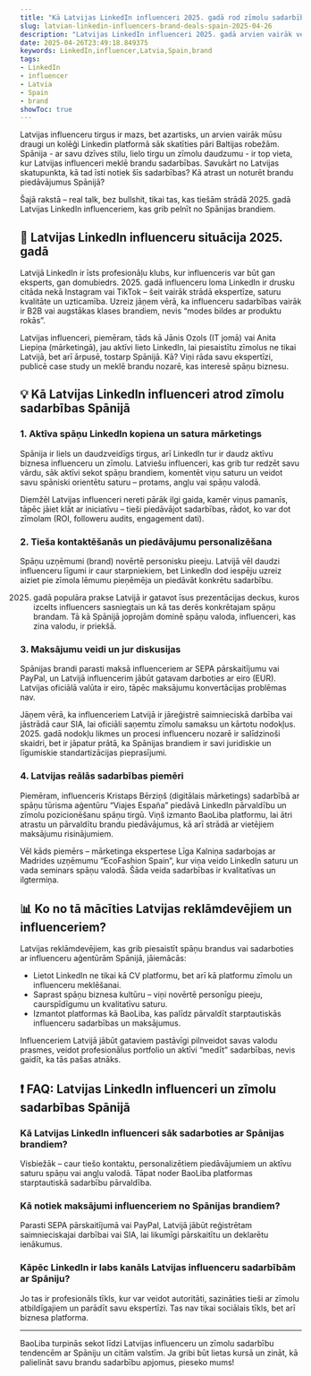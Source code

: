 ```yaml
---
title: "Kā Latvijas LinkedIn influenceri 2025. gadā rod zīmolu sadarbības Spānijā"
slug: latvian-linkedin-influencers-brand-deals-spain-2025-04-26
description: "Latvijas LinkedIn influenceri 2025. gadā arvien vairāk veido zīmolu sadarbības Spānijas tirgū. Šajā rakstā dalāmies praktiskos padomos, kā atrast un noķert Spānijas brandu piedāvājumus, izmantojot lokālos maksājumu risinājumus, sociālo mediju tendences un vietējo biznesa kultūru."
date: 2025-04-26T23:49:18.849375
keywords: LinkedIn,influencer,Latvia,Spain,brand
tags:
- LinkedIn
- influencer
- Latvia
- Spain
- brand
showToc: true
---
```


Latvijas influenceru tirgus ir mazs, bet azartisks, un arvien vairāk mūsu draugi un kolēģi Linkedin platformā sāk skatīties pāri Baltijas robežām. Spānija - ar savu dzīves stilu, lielo tirgu un zīmolu daudzumu - ir top vieta, kur Latvijas influenceri meklē brandu sadarbības. Savukārt no Latvijas skatupunkta, kā tad īsti notiek šīs sadarbības? Kā atrast un noturēt brandu piedāvājumus Spānijā?

Šajā rakstā – real talk, bez bullshit, tikai tas, kas tiešām strādā 2025. gadā Latvijas LinkedIn influenceriem, kas grib pelnīt no Spānijas brandiem.

## 📢 Latvijas LinkedIn influenceru situācija 2025. gadā

Latvijā LinkedIn ir īsts profesionāļu klubs, kur influenceris var būt gan eksperts, gan domubiedrs. 2025. gadā influenceru loma LinkedIn ir drusku citāda nekā Instagram vai TikTok – šeit vairāk strādā ekspertīze, saturu kvalitāte un uzticamība. Uzreiz jāņem vērā, ka influenceru sadarbības vairāk ir B2B vai augstākas klases brandiem, nevis “modes bildes ar produktu rokās”.

Latvijas influenceri, piemēram, tāds kā Jānis Ozols (IT jomā) vai Anita Liepiņa (mārketingā), jau aktīvi lieto LinkedIn, lai piesaistītu zīmolus ne tikai Latvijā, bet arī ārpusē, tostarp Spānijā. Kā? Viņi rāda savu ekspertīzi, publicē case study un meklē brandu nozarē, kas interesē spāņu biznesu.

## 💡 Kā Latvijas LinkedIn influenceri atrod zīmolu sadarbības Spānijā

### 1. Aktīva spāņu LinkedIn kopiena un satura mārketings

Spānija ir liels un daudzveidīgs tirgus, arī LinkedIn tur ir daudz aktīvu biznesa influenceru un zīmolu. Latviešu influenceri, kas grib tur redzēt savu vārdu, sāk aktīvi sekot spāņu brandiem, komentēt viņu saturu un veidot savu spāniski orientētu saturu – protams, angļu vai spāņu valodā.

Diemžēl Latvijas influenceri nereti pārāk ilgi gaida, kamēr viņus pamanīs, tāpēc jāiet klāt ar iniciatīvu – tieši piedāvājot sadarbības, rādot, ko var dot zīmolam (ROI, followeru audits, engagement dati).

### 2. Tieša kontaktēšanās un piedāvājumu personalizēšana

Spāņu uzņēmumi (brand) novērtē personisku pieeju. Latvijā vēl daudzi influenceru līgumi ir caur starpniekiem, bet LinkedIn dod iespēju uzreiz aiziet pie zīmola lēmumu pieņēmēja un piedāvāt konkrētu sadarbību.

2025. gadā populāra prakse Latvijā ir gatavot īsus prezentācijas deckus, kuros izcelts influencers sasniegtais un kā tas derēs konkrētajam spāņu brandam. Tā kā Spānijā joprojām dominē spāņu valoda, influenceri, kas zina valodu, ir priekšā.

### 3. Maksājumu veidi un jur diskusijas

Spānijas brandi parasti maksā influenceriem ar SEPA pārskaitījumu vai PayPal, un Latvijā influencerim jābūt gatavam darboties ar eiro (EUR). Latvijas oficiālā valūta ir eiro, tāpēc maksājumu konvertācijas problēmas nav.

Jāņem vērā, ka influenceriem Latvijā ir jāreģistrē saimnieciskā darbība vai jāstrādā caur SIA, lai oficiāli saņemtu zīmolu samaksu un kārtotu nodokļus. 2025. gadā nodokļu likmes un procesi influenceru nozarē ir salīdzinoši skaidri, bet ir jāpatur prātā, ka Spānijas brandiem ir savi juridiskie un līgumiskie standartizācijas pieprasījumi.

### 4. Latvijas reālās sadarbības piemēri

Piemēram, influenceris Kristaps Bērziņš (digitālais mārketings) sadarbībā ar spāņu tūrisma aģentūru “Viajes España” piedāvā LinkedIn pārvaldību un zīmolu pozicionēšanu spāņu tirgū. Viņš izmanto BaoLiba platformu, lai ātri atrastu un pārvaldītu brandu piedāvājumus, kā arī strādā ar vietējiem maksājumu risinājumiem.

Vēl kāds piemērs – mārketinga ekspertese Līga Kalniņa sadarbojas ar Madrides uzņēmumu “EcoFashion Spain”, kur viņa veido LinkedIn saturu un vada seminars spāņu valodā. Šāda veida sadarbības ir kvalitatīvas un ilgtermiņa.

## 📊 Ko no tā mācīties Latvijas reklāmdevējiem un influenceriem?

Latvijas reklāmdevējiem, kas grib piesaistīt spāņu brandus vai sadarboties ar influenceru aģentūrām Spānijā, jāiemācās:

- Lietot LinkedIn ne tikai kā CV platformu, bet arī kā platformu zīmolu un influenceru meklēšanai.
- Saprast spāņu biznesa kultūru – viņi novērtē personīgu pieeju, caurspīdīgumu un kvalitatīvu saturu.
- Izmantot platformas kā BaoLiba, kas palīdz pārvaldīt starptautiskās influenceru sadarbības un maksājumus.

Influenceriem Latvijā jābūt gataviem pastāvīgi pilnveidot savas valodu prasmes, veidot profesionālus portfolio un aktīvi “medīt” sadarbības, nevis gaidīt, ka tās pašas atnāks.

## ❗ FAQ: Latvijas LinkedIn influenceri un zīmolu sadarbības Spānijā

### Kā Latvijas LinkedIn influenceri sāk sadarboties ar Spānijas brandiem?

Visbiežāk – caur tiešo kontaktu, personalizētiem piedāvājumiem un aktīvu saturu spāņu vai angļu valodā. Tāpat noder BaoLiba platformas starptautiskā sadarbību pārvaldība.

### Kā notiek maksājumi influenceriem no Spānijas brandiem?

Parasti SEPA pārskaitījumā vai PayPal, Latvijā jābūt reģistrētam saimnieciskajai darbībai vai SIA, lai likumīgi pārskaitītu un deklarētu ienākumus.

### Kāpēc LinkedIn ir labs kanāls Latvijas influenceru sadarbībām ar Spāniju?

Jo tas ir profesionāls tīkls, kur var veidot autoritāti, sazināties tieši ar zīmolu atbildīgajiem un parādīt savu ekspertīzi. Tas nav tikai sociālais tīkls, bet arī biznesa platforma.

---

BaoLiba turpinās sekot līdzi Latvijas influenceru un zīmolu sadarbību tendencēm ar Spāniju un citām valstīm. Ja gribi būt lietas kursā un zināt, kā palielināt savu brandu sadarbību apjomus, pieseko mums!